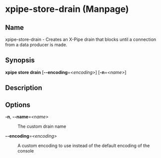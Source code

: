 # xpipe-store-drain (Manpage)

<h2 id="_name">Name</h2>
<div class="sectionbody">
<p>xpipe-store-drain - Creates an X-Pipe drain that blocks until a connection from a data producer is made.</p>
</div>
<div class="sect1">
<h2 id="_synopsis">Synopsis</h2>
<div class="sectionbody">
<div class="paragraph">
<p><strong>xpipe store drain</strong> [<strong>--encoding</strong>=<em>&lt;encoding&gt;</em>] [<strong>-n</strong>=<em>&lt;name&gt;</em>]</p>
</div>
</div>
</div>
<div class="sect1">
<h2 id="_description">Description</h2>
<div class="sectionbody">

</div>
</div>
<div class="sect1">
<h2 id="_options">Options</h2>
<div class="sectionbody">
<div class="dlist">
<dl>
<dt class="hdlist1"><strong>-n</strong>, <strong>--name</strong>=<em>&lt;name&gt;</em></dt>
<dd>
<p>The custom drain name</p>
</dd>
<dt class="hdlist1"><strong>--encoding</strong>=<em>&lt;encoding&gt;</em></dt>
<dd>
<p>A custom encoding to use instead of the default encoding of the console</p>
</dd>
</dl>
</div>
</div>
</div>
